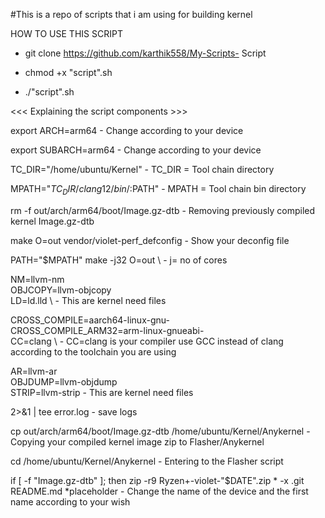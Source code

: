 #This is a repo of scripts that i am using for building kernel

HOW TO USE THIS SCRIPT

- git clone https://github.com/karthik558/My-Scripts- Script

- chmod +x "script".sh

- ./"script".sh

<<< Explaining the script components >>>

export ARCH=arm64 - Change according to your device 

export SUBARCH=arm64 - Change according to your device 

TC_DIR="/home/ubuntu/Kernel" - TC_DIR = Tool chain directory 

MPATH="$TC_DIR/clang12/bin/:$PATH" - MPATH = Tool chain bin directory 

rm -f out/arch/arm64/boot/Image.gz-dtb - Removing previously compiled kernel Image.gz-dtb 

make O=out vendor/violet-perf_defconfig - Show your deconfig file

PATH="$MPATH" make -j32 O=out \ - j= no of cores

NM=llvm-nm \
    OBJCOPY=llvm-objcopy \
    LD=ld.lld \               - This are kernel need files
    
CROSS_COMPILE=aarch64-linux-gnu- \
        CROSS_COMPILE_ARM32=arm-linux-gnueabi- \
        CC=clang \            - CC=clang is your compiler use GCC instead of clang according to the toolchain you are using 
        
AR=llvm-ar \
        OBJDUMP=llvm-objdump \
        STRIP=llvm-strip      - This are kernel need files
        
2>&1 | tee error.log  - save logs 

cp out/arch/arm64/boot/Image.gz-dtb /home/ubuntu/Kernel/Anykernel - Copying your compiled kernel image zip to Flasher/Anykernel

cd /home/ubuntu/Kernel/Anykernel - Entering to the Flasher script

if [ -f "Image.gz-dtb" ]; then
    zip -r9 Ryzen+-violet-"$DATE".zip * -x .git README.md *placeholder  - Change the name of the device and the first name according to your wish
    
